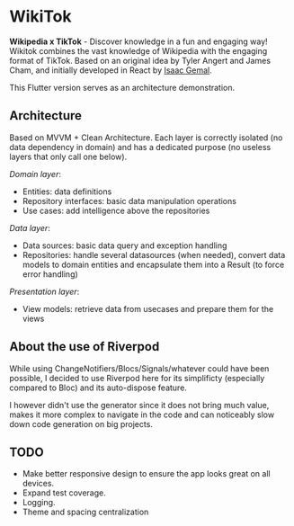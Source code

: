 # WikiTok

**Wikipedia x TikTok** - Discover knowledge in a fun and engaging way!
Wikitok combines the vast knowledge of Wikipedia with the engaging format of TikTok.
Based on an original idea by Tyler Angert and James Cham, and initially developed in React by [Isaac Gemal](https://github.com/IsaacGemal/wikitok).

This Flutter version serves as an architecture demonstration.

## Architecture

Based on MVVM + Clean Architecture. Each layer is correctly isolated (no data dependency in domain) and has a dedicated purpose (no useless layers that only call one below).

*Domain layer*:
- Entities: data definitions
- Repository interfaces: basic data manipulation operations
- Use cases: add intelligence above the repositories

*Data layer*:
- Data sources: basic data query and exception handling
- Repositories: handle several datasources (when needed), convert data models to domain entities and encapsulate them into a Result (to force error handling)

*Presentation layer*:
- View models: retrieve data from usecases and prepare them for the views

## About the use of Riverpod

While using ChangeNotifiers/Blocs/Signals/whatever could have been possible, I decided to use Riverpod here for its simplificty (especially compared to Bloc) and its auto-dispose feature.

I however didn't use the generator since it does not bring much value, makes it more complex to navigate in the code and can noticeably slow down code generation on big projects.

## TODO

- Make better responsive design to ensure the app looks great on all devices.
- Expand test coverage.
- Logging.
- Theme and spacing centralization
